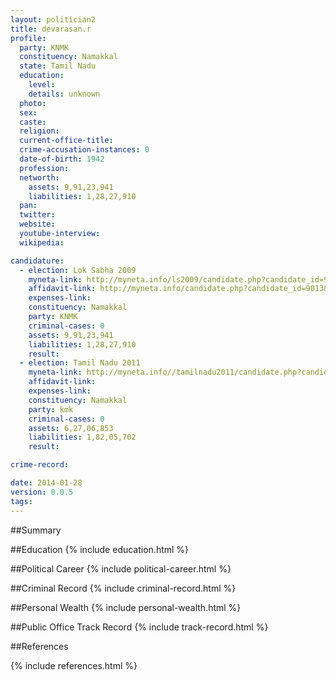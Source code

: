 ```yaml
---
layout: politician2
title: devarasan.r
profile: 
  party: KNMK
  constituency: Namakkal
  state: Tamil Nadu
  education: 
    level: 
    details: unknown
  photo: 
  sex: 
  caste: 
  religion: 
  current-office-title: 
  crime-accusation-instances: 0
  date-of-birth: 1942
  profession: 
  networth: 
    assets: 9,91,23,941
    liabilities: 1,28,27,910
  pan: 
  twitter: 
  website: 
  youtube-interview: 
  wikipedia: 

candidature: 
  - election: Lok Sabha 2009
    myneta-link: http://myneta.info/ls2009/candidate.php?candidate_id=9013
    affidavit-link: http://myneta.info/candidate.php?candidate_id=9013&scan=original
    expenses-link: 
    constituency: Namakkal 
    party: KNMK
    criminal-cases: 0
    assets: 9,91,23,941
    liabilities: 1,28,27,910
    result:  
  - election: Tamil Nadu 2011
    myneta-link: http://myneta.info//tamilnadu2011/candidate.php?candidate_id=880
    affidavit-link: 
    expenses-link: 
    constituency: Namakkal 
    party: kmk
    criminal-cases: 0
    assets: 6,27,06,853
    liabilities: 1,82,05,702
    result:  

crime-record: 

date: 2014-01-28
version: 0.0.5
tags: 
---
```

##Summary


##Education
{% include education.html %}


##Political Career
{% include political-career.html %}


##Criminal Record
{% include criminal-record.html %}


##Personal Wealth
{% include personal-wealth.html %}


##Public Office Track Record
{% include track-record.html %}


##References


{% include references.html %}